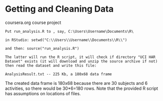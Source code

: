 Getting and Cleaning Data
=========================

coursera.org course project

    Put run_analysis.R to , say, C:\Users\Username\Documents\R\

    in RStudio: setwd("C:\\Users\\Username\\Documents\\R\\")

    and then: source("run_analysis.R")

    The latter will run the R script, it will check if directory "UCI HAR Dataset" exists (it will download and unzip the source archive if not) then read the dataset and write this file:

    AnalysisResult.txt -- 225 Kb, a 180x68 data frame

   The created data frame is 180x68 because there are 30 subjects and 6 activities, so there would be 30*6=180 rows. Note that the provided R script has assumptions on locations of files.
